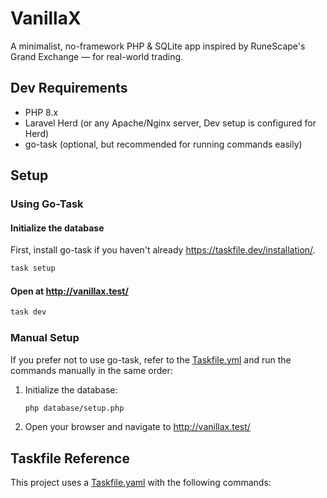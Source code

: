 # VanillaX

A minimalist, no-framework PHP & SQLite app inspired by RuneScape's Grand Exchange — for real-world trading.

## Dev Requirements

- PHP 8.x
- Laravel Herd (or any Apache/Nginx server, Dev setup is configured for Herd)
- go-task (optional, but recommended for running commands easily)

## Setup

### Using Go-Task

#### Initialize the database

First, install go-task if you haven't already https://taskfile.dev/installation/.

```bash
task setup    
```

#### Open at http://vanillax.test/

```bash
task dev    
```

### Manual Setup

If you prefer not to use go-task, refer to the [Taskfile.yml](./Taskfile.yml) and run the commands manually in the same order:

1. Initialize the database:
   ```bash
   php database/setup.php
   ```

2. Open your browser and navigate to http://vanillax.test/

## Taskfile Reference

This project uses a [Taskfile.yaml](./Taskfile.yaml) with the following commands:


